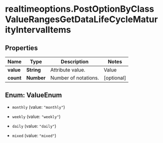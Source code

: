 # realtimeoptions.PostOptionByClassValueRangesGetDataLifeCycleMaturityIntervalItems

## Properties

Name | Type | Description | Notes
------------ | ------------- | ------------- | -------------
**value** | **String** | Attribute value. | Value | Description | | --- | --- | | monthly | Monthly | | weekly | Weekly | | daily | Daily | | mixed | Mixed |   | [optional] 
**count** | **Number** | Number of notations. | [optional] 



## Enum: ValueEnum


* `monthly` (value: `"monthly"`)

* `weekly` (value: `"weekly"`)

* `daily` (value: `"daily"`)

* `mixed` (value: `"mixed"`)




